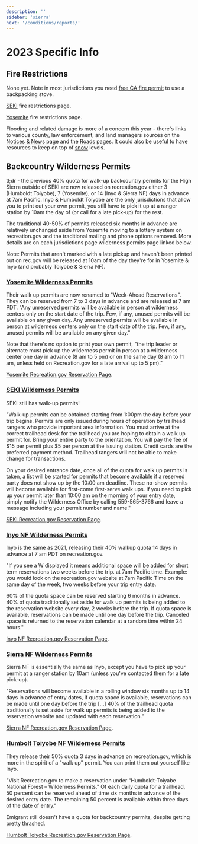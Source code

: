 ```yaml
---
description: ''
sidebar: 'sierra'
next: '/conditions/reports/'
---
```


# 2023 Specific Info

## Fire Restrictions

None yet. Note in most jurisdictions you need [free CA fire permit](https://www.readyforwildfire.org/permits/campfire-permit/) to use a backpacking stove.

[SEKI](https://home.nps.gov/seki/learn/nature/fire-restrictions.htm) fire restrictions page.

[Yosemite](https://www.nps.gov/yose/planyourvisit/firerestrictions.htm) fire restrictions page.

Flooding and related damage is more of a concern this year - there's links to various county, law enforcement, and land managers sources on the [Notices & News](/news) page and the [Roads](/roads) pages. It could also be useful to have resources to keep on top of [snow](/snow) levels.

## Backcountry Wilderness Permits

tl;dr - the previous 40% quota for walk-up backcountry permits for the High Sierra outside of SEKI are now released on recreation.gov either 3 (Humboldt Toiyobe), 7 (Yosemite), or 14 (Inyo & Sierra NF) days in advance at 7am Pacific. Inyo & Humboldt Toiyobe are the only jurisdictions that allow you to print out your own permit, you still have to pick it up at a ranger station by 10am the day of (or call for a late pick-up) for the rest.

The traditional 40-50% of permits released six months in advance are relatively unchanged aside from Yosemite moving to a lottery system on recreation.gov and the traditional mailing and phone options removed. More details are on each jurisdictions page wilderness permits page linked below.

Note: Permits that aren't marked with a late pickup and haven't been printed out on rec.gov will be released at 10am of the day they're for in Yosemite & Inyo (and probably Toiyobe & Sierra NF).

### [Yosemite Wilderness Permits](https://www.nps.gov/yose/planyourvisit/wpres.htm)

Their walk up permits are now renamed to "Week-Ahead Reservations".  They can be reserved from 7 to 3 days in advance and are released at 7 am PDT. "Any unreserved permits will be available in person at wilderness centers only on the start date of the trip. Few, if any, unused permits will be available on any given day. Any unreserved permits will be available in person at wilderness centers only on the start date of the trip. Few, if any, unused permits will be available on any given day."

Note that there's no option to print your own permit, "the trip leader or alternate must pick up the wilderness permit in person at a wilderness center one day in advance (8 am to 5 pm) or on the same day (8 am to 11 am, unless held on Recreation.gov for a late arrival up to 5 pm)."

[Yosemite Recreation.gov Reservation Page](https://www.recreation.gov/permits/445859).

### [SEKI Wilderness Permits](https://www.nps.gov/seki/planyourvisit/wilderness_permits.htm) 

SEKI still has walk-up permits!

"Walk-up permits can be obtained starting from 1:00pm the day before your trip begins. Permits are only issued during hours of operation by trailhead rangers who provide important area information. You must arrive at the correct trailhead desk for the trailhead you are hoping to obtain a walk up permit for. Bring your entire party to the orientation. You will pay the fee of $15 per permit plus $5 per person at the issuing station. Credit cards are the preferred payment method. Trailhead rangers will not be able to make change for transactions. 

On your desired entrance date, once all of the quota for walk up permits is taken, a list will be started for permits that become available if a reserved party does not show up by the 10:00 am deadline. These no-show permits will become available for first-come first-serve walk ups. If you need to pick up your permit later than 10:00 am on the morning of your entry date, simply notify the Wilderness Office by calling 559-565-3766 and leave a message including your permit number and name."

[SEKI Recreation.gov Reservation Page](https://www.recreation.gov/permits/445857).

### [Inyo NF Wilderness Permits](https://www.fs.usda.gov/detail/inyo/passes-permits/recreation/?cid=fsbdev3_003808)

Inyo is the same as 2021, releasing their 40% walkup quota 14 days in advance at 7 am PDT on recreation.gov.

"If you see a W displayed it means additional space will be added for short term reservations two weeks before the trip. at 7am Pacific time.  Example: you would look on the recreation.gov website at 7am Pacific Time on the same day of the week, two weeks before your trip entry date.

60% of the quota space can be reserved starting 6 months in advance.
40% of quota traditionally set aside for walk up permits is being added to the reservation website every day, 2 weeks before the trip.
If quota space is available, reservations can be made until one day before the trip.
Canceled space is returned to the reservation calendar at a random time within 24 hours."

[Inyo NF Recreation.gov Reservation Page](https://www.recreation.gov/permits/233262).

### [Sierra NF Wilderness Permits](https://www.fs.usda.gov/detail/sierra/passes-permits/?cid=fsbdev7_018115) 

Sierra NF is essentially the same as Inyo, except you have to pick up your permit at a ranger station by 10am (unless you've contacted them for a late pick-up).

"Reservations will become available in a rolling window six months up to 14 days in advance of entry dates, if quota space is available, reservations can be made until one day before the trip [...] 40% of  the trailhead quota traditionally is set aside for walk up permits is being added to the reservation website and updated with each reservation."

[Sierra NF Recreation.gov Reservation Page](https://www.recreation.gov/permits/445858).

### [Humbolt Toiyobe NF Wilderness Permits](https://www.fs.usda.gov/detail/htnf/passes-permits/?cid=fseprd673368) 

They release their 50% quota 3 days in advance on recreation.gov, which is more in the spirit of a "walk up" permit. You can print them out yourself like Inyo.

"Visit Recreation.gov to make a reservation under “Humboldt-Toiyabe National Forest – Wilderness Permits." Of each daily quota for a trailhead, 50 percent can be reserved ahead of time six months in advance of the desired entry date. The remaining 50 percent is available within three days of the date of entry." 

Emigrant still doesn't have a quota for backcountry permits, despite getting pretty thrashed.

[Humbolt Toiyobe Recreation.gov Reservation Page](https://www.recreation.gov/permits/445856).